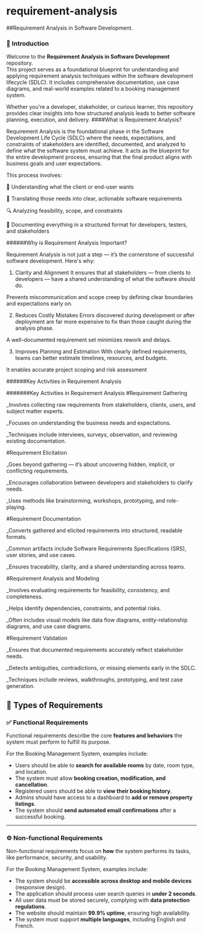 # requirement-analysis
##Requirement Analysis in Software Development.
### 📘 Introduction

Welcome to the **Requirement Analysis in Software Development** repository.  
This project serves as a foundational blueprint for understanding and applying requirement analysis techniques within the software development lifecycle (SDLC). It includes comprehensive documentation, use case diagrams, and real-world examples related to a booking management system.

Whether you're a developer, stakeholder, or curious learner, this repository provides clear insights into how structured analysis leads to better software planning, execution, and delivery.
####What is Requirement Analysis?

Requirement Analysis is the foundational phase in the Software Development Life Cycle (SDLC) where the needs, expectations, and constraints of stakeholders are identified, documented, and analyzed to define what the software system must achieve. It acts as the blueprint for the entire development process, ensuring that the final product aligns with business goals and user expectations.

This process involves:

🧠 Understanding what the client or end-user wants

📝 Translating those needs into clear, actionable software requirements

🔍 Analyzing feasibility, scope, and constraints

📄 Documenting everything in a structured format for developers, testers, and stakeholders

######Why is Requirement Analysis Important?

Requirement Analysis is not just a step — it’s the cornerstone of successful software development. Here's why:

1. Clarity and Alignment
It ensures that all stakeholders — from clients to developers — have a shared understanding of what the software should do.

Prevents miscommunication and scope creep by defining clear boundaries and expectations early on.

2. Reduces Costly Mistakes
Errors discovered during development or after deployment are far more expensive to fix than those caught during the analysis phase.

A well-documented requirement set minimizes rework and delays.

3. Improves Planning and Estimation
With clearly defined requirements, teams can better estimate timelines, resources, and budgets.

It enables accurate project scoping and risk assessment

######Key Activities in Requirement Analysis

#######Key Activities in Requirement Analysis
#Requirement Gathering

_Involves collecting raw requirements from stakeholders, clients, users, and subject matter experts.

_Focuses on understanding the business needs and expectations.

_Techniques include interviews, surveys, observation, and reviewing existing documentation.

#Requirement Elicitation

_Goes beyond gathering — it’s about uncovering hidden, implicit, or conflicting requirements.

_Encourages collaboration between developers and stakeholders to clarify needs.

_Uses methods like brainstorming, workshops, prototyping, and role-playing.

#Requirement Documentation

_Converts gathered and elicited requirements into structured, readable formats.

_Common artifacts include Software Requirements Specifications (SRS), user stories, and use cases.

_Ensures traceability, clarity, and a shared understanding across teams.

#Requirement Analysis and Modeling

_Involves evaluating requirements for feasibility, consistency, and completeness.

_Helps identify dependencies, constraints, and potential risks.

_Often includes visual models like data flow diagrams, entity-relationship diagrams, and use case diagrams.

#Requirement Validation

_Ensures that documented requirements accurately reflect stakeholder needs.

_Detects ambiguities, contradictions, or missing elements early in the SDLC.

_Techniques include reviews, walkthroughs, prototyping, and test case generation.

## 🧩 Types of Requirements

### ✅ Functional Requirements

Functional requirements describe the core **features and behaviors** the system must perform to fulfill its purpose.

For the Booking Management System, examples include:
- Users should be able to **search for available rooms** by date, room type, and location.
- The system must allow **booking creation, modification, and cancellation**.
- Registered users should be able to **view their booking history**.
- Admins should have access to a dashboard to **add or remove property listings**.
- The system should **send automated email confirmations** after a successful booking.

---

### ⚙️ Non-functional Requirements

Non-functional requirements focus on **how** the system performs its tasks, like performance, security, and usability.

For the Booking Management System, examples include:
- The system should be **accessible across desktop and mobile devices** (responsive design).
- The application should process user search queries in **under 2 seconds**.
- All user data must be stored securely, complying with **data protection regulations**.
- The website should maintain **99.9% uptime**, ensuring high availability.
- The system must support **multiple languages**, including English and French.

